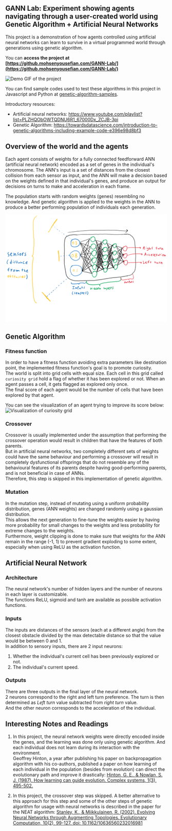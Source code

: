 ## GANN Lab: Experiment showing agents navigating through a user-created world using Genetic Algorithm + Artificial Neural Networks
This project is a demonstration of how agents controlled using artificial neural networks can learn to survive in a virtual programmed world through generations using genetic algorithm.

You can **access the project at [https://github.mohsenyousefian.com/GANN-Lab/](https://github.mohsenyousefian.com/GANN-Lab/)**  
  
![Demo GIF of the project](https://github.com/manzik/GANN-Lab/blob/master/img/demo.gif)

You can find sample codes used to test these algorithms in this project in Javascript and Python at [genetic-algorithm-samples](https://github.com/manzik/GANN-Lab/tree/master/gann-samples/).  

Introductory resources:
 - Artificial neural networks: https://www.youtube.com/playlist?list=PLZHQObOWTQDNU6R1_67000Dx_ZCJB-3pi
 - Genetic Algorithm: https://towardsdatascience.com/introduction-to-genetic-algorithms-including-example-code-e396e98d8bf3

## Overview of the world and the agents
Each agent consists of weights for a fully connected feedforward ANN (artificial neural network) encoded as a set of genes in the individual's chromosome. The ANN's input is a set of distances from the closest collision from each sensor as input, and the ANN will make a decision based on the weights defined in that individual's genes, and produce an output for decisions on turns to make and acceleration in each frame.  

The population starts with random weights (genes) resembling no knowledge. And genetic algorithm is applied to the weights in the ANN to produce a better performing population of individuals each generation.  

![Overview of the individuals and how they interact with the world](https://github.com/manzik/GANN-Lab/blob/master/img/individuals.png?raw=true)
## Genetic Algorithm
### Fitness function
In order to have a fitness function avoiding extra parameters like destination point, the implemented fitness function's goal is to promote curiosity.  
The world is split into grid cells with equal size. Each cell in this grid called `curiosity grid` hold a flag of whether it has been explored or not. When an agent passes a cell, it gets flagged as explored only once.  
The final score of each agent would be the number of cells that have been explored by that agent.

You can see the visualization of an agent trying to improve its score below:
![Visualization of curiosity grid](https://github.com/manzik/GANN-Lab/blob/master/img/curiosity-grid.gif?raw=true)
### Crossover
Crossover is usually implemented under the assumption that performing the crossover operation would result in children that have the features of both parents.  
But in artificial neural networks, two completely different sets of weights could have the same behaviour and performing a crossover will result in completely dysfunctional offsprings that do not resemble any of the behavioural features of its parents despite having good-performing parents, and is not beneficial in case of ANNs.  
Therefore, this step is skipped in this implementation of genetic algorithm.
### Mutation
In the mutation step, instead of mutating using a uniform probability distribution, genes (ANN weights) are changed randomly using a gaussian distribution.  
This allows the next generation to fine-tune the weights easier by having more probability for small changes to the weights and less probability for extreme changes to the weights.  
Furthermore, weight clipping is done to make sure that weights for the ANN remain in the range (-1, 1) to prevent gradient exploding to some extent, especially when using ReLU as the activation function.
## Artificial Neural Network
### Architecture
The neural network's number of hidden layers and the number of neurons in each layer is customizable.  
The functions ReLU, sigmoid and tanh are available as possible activation functions.  
### Inputs
The inputs are distances of the sensors (each at a different angle) from the closest obstacle divided by the max detectable distance so that the value would be between 0 and 1.  
In addition to sensory inputs, there are 2 input neurons:
1. Whether the individual's current cell has been previously explored or not.
2. The individual's current speed.
### Outputs
There are three outputs in the final layer of the neural network.  
2 neurons correspond to the right and left turn preference. The turn is then determined as _Left turn_ value subtracted from _right turn_ value.  
And the other neuron corresponds to the acceleration of the individual.
## Interesting Notes and Readings
1. In this project, the neural network weights were directly encoded inside the genes, and the learning was done only using genetic algorithm. And each individual does not learn during its interaction with the environment.  
Geoffrey Hinton, a year after publishing his paper on backpropagation algorithm with his co-authors, published a paper on how learning of each individual in the population (besides from evolution) can direct the evolutionary path and improve it drastically: [Hinton, G. E., & Nowlan, S. J. (1987). How learning can guide evolution. Complex systems, 1(3), 495-502.](http://www.complex-systems.com/pdf/01-3-6.pdf)

2. In this project, the crossover step was skipped. A better alternative to this approach for this step and some of the other steps of genetic algorithm for usage with neural networks is described in the paper for the NEAT algorithm: [Stanley, K., & Miikkulainen, R. (2002). Evolving Neural Networks through Augmenting Topologies. Evolutionary Computation, 10(2), 99-127. doi: 10.1162/10636560232016981](http://doi.org/10.1162/106365602320169811)
